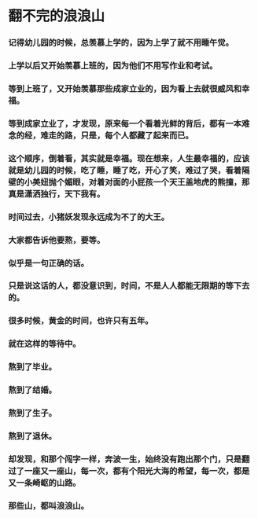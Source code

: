 # 翻不完的浪浪山

### 记得幼儿园的时候，总羡慕上学的，因为上学了就不用睡午觉。

### 上学以后又开始羡慕上班的，因为他们不用写作业和考试。

### 等到上班了，又开始羡慕那些成家立业的，因为看上去就很威风和幸福。

### 等到成家立业了，才发现，原来每一个看着光鲜的背后，都有一本难念的经，难走的路，只是，每个人都藏了起来而已。

### 这个顺序，倒着看，其实就是幸福。现在想来，人生最幸福的，应该就是幼儿园的时候，吃了睡，睡了吃，开心了笑，难过了哭，看着隔壁的小美妞抛个媚眼，对着对面的小屁孩一个天王盖地虎的熊撞，那真是潇洒独行，天下我有。

### 时间过去，小猪妖发现永远成为不了的大王。

### 大家都告诉他要熬，要等。

### 似乎是一句正确的话。

### 只是说这话的人，都没意识到，时间，不是人人都能无限期的等下去的。

### 很多时候，黄金的时间，也许只有五年。

### 就在这样的等待中。

### 熬到了毕业。

### 熬到了结婚。

### 熬到了生子。

### 熬到了退休。

### 却发现，和那个闯字一样，奔波一生，始终没有跑出那个门，只是翻过了一座又一座山，每一次，都有个阳光大海的希望，每一次，都是又一条崎岖的山路。

### 那些山，都叫浪浪山。
